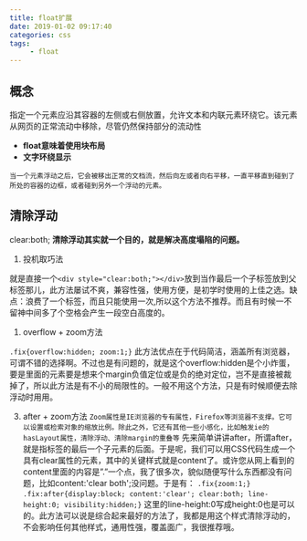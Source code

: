 ```yaml
---
title: float扩展
date: 2019-01-02 09:17:40
categories: css
tags: 
     - float
---
```


## 概念

指定一个元素应沿其容器的左侧或右侧放置，允许文本和内联元素环绕它。该元素从网页的正常流动中移除，尽管仍然保持部分的流动性

* **float意味着使用块布局**
* **文字环绕显示**

`当一个元素浮动之后，它会被移出正常的文档流，然后向左或者向右平移，一直平移直到碰到了所处的容器的边框，或者碰到另外一个浮动的元素。`

## 清除浮动
clear:both;
**清除浮动其实就一个目的，就是解决高度塌陷的问题。**

1. 投机取巧法

就是直接一个`<div style="clear:both;"></div>`放到当作最后一个子标签放到父标签那儿，此方法屡试不爽，兼容性强，使用方便，是初学时使用的上佳之选。缺点：浪费了一个标签，而且只能使用一次,所以这个方法不推荐。而且有时候一不留神中间多了个空格会产生一段空白高度的。
1. overflow + zoom方法

`.fix{overflow:hidden; zoom:1;}`
此方法优点在于代码简洁，涵盖所有浏览器，可谓不错的选择啊。不过也是有问题的，就是这个overflow:hidden是个小炸蛋，要是里面的元素要是想来个margin负值定位或是负的绝对定位，岂不是直接被裁掉了，所以此方法是有不小的局限性的。一般不用这个方法，只是有时候顺便去除浮动时用用。

3. after + zoom方法
`Zoom属性是IE浏览器的专有属性，Firefox等浏览器不支撑。它可以设置或检索对象的缩放比例。除此之外，它还有其他一些小感化，比如触发ie的hasLayout属性，清除浮动、清除margin的重叠等`
先来简单讲讲after，所谓after，就是指标签的最后一个子元素的后面。于是呢，我们可以用CSS代码生成一个具有clear属性的元素，其中的关键样式就是content了。或许您从网上看到的content里面的内容是”.”一个点，我了很多次，貌似随便写什么东西都没有问题，比如content:'clear both';没问题。于是有：
`.fix{zoom:1;}`
`.fix:after{display:block; content:'clear'; clear:both; line-height:0; visibility:hidden;}`
这里的line-height:0写成height:0也是可以的。此方法可以说是综合起来最好的方法了，我都是用这个样式清除浮动的，不会影响任何其他样式，通用性强，覆盖面广，我很推荐哦。